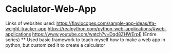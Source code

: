 # Caclulator-Web-App

Links of websites used: 
https://flaviocopes.com/sample-app-ideas/#a-weight-tracker-app
https://realpython.com/python-web-applications/#web-applications
https://www.youtube.com/watch?v=Dqd8ZHWErpE (Entire series)
	** Used basic framework to teach myself how to make a web app in python, but customized it to create a calculator